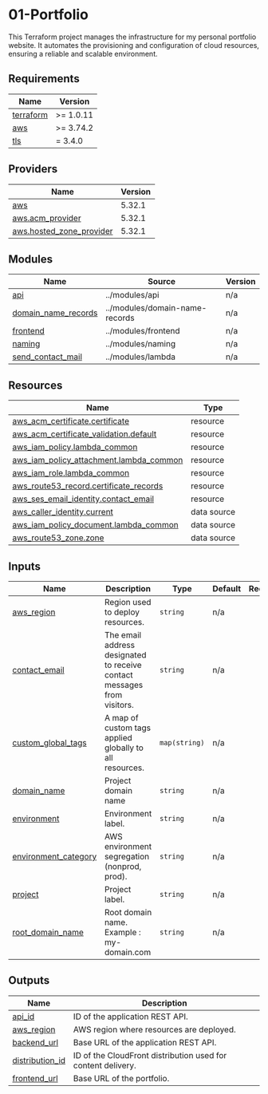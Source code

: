 # 01-Portfolio

This Terraform project manages the infrastructure for my personal portfolio website. It automates the provisioning and configuration of cloud resources, ensuring a reliable and scalable environment.

<!-- BEGIN_TF_DOCS -->
## Requirements

| Name | Version |
|------|---------|
| <a name="requirement_terraform"></a> [terraform](#requirement\_terraform) | >= 1.0.11 |
| <a name="requirement_aws"></a> [aws](#requirement\_aws) | >= 3.74.2 |
| <a name="requirement_tls"></a> [tls](#requirement\_tls) | = 3.4.0 |

## Providers

| Name | Version |
|------|---------|
| <a name="provider_aws"></a> [aws](#provider\_aws) | 5.32.1 |
| <a name="provider_aws.acm_provider"></a> [aws.acm\_provider](#provider\_aws.acm\_provider) | 5.32.1 |
| <a name="provider_aws.hosted_zone_provider"></a> [aws.hosted\_zone\_provider](#provider\_aws.hosted\_zone\_provider) | 5.32.1 |

## Modules

| Name | Source | Version |
|------|--------|---------|
| <a name="module_api"></a> [api](#module\_api) | ../modules/api | n/a |
| <a name="module_domain_name_records"></a> [domain\_name\_records](#module\_domain\_name\_records) | ../modules/domain-name-records | n/a |
| <a name="module_frontend"></a> [frontend](#module\_frontend) | ../modules/frontend | n/a |
| <a name="module_naming"></a> [naming](#module\_naming) | ../modules/naming | n/a |
| <a name="module_send_contact_mail"></a> [send\_contact\_mail](#module\_send\_contact\_mail) | ../modules/lambda | n/a |

## Resources

| Name | Type |
|------|------|
| [aws_acm_certificate.certificate](https://registry.terraform.io/providers/hashicorp/aws/latest/docs/resources/acm_certificate) | resource |
| [aws_acm_certificate_validation.default](https://registry.terraform.io/providers/hashicorp/aws/latest/docs/resources/acm_certificate_validation) | resource |
| [aws_iam_policy.lambda_common](https://registry.terraform.io/providers/hashicorp/aws/latest/docs/resources/iam_policy) | resource |
| [aws_iam_policy_attachment.lambda_common](https://registry.terraform.io/providers/hashicorp/aws/latest/docs/resources/iam_policy_attachment) | resource |
| [aws_iam_role.lambda_common](https://registry.terraform.io/providers/hashicorp/aws/latest/docs/resources/iam_role) | resource |
| [aws_route53_record.certificate_records](https://registry.terraform.io/providers/hashicorp/aws/latest/docs/resources/route53_record) | resource |
| [aws_ses_email_identity.contact_email](https://registry.terraform.io/providers/hashicorp/aws/latest/docs/resources/ses_email_identity) | resource |
| [aws_caller_identity.current](https://registry.terraform.io/providers/hashicorp/aws/latest/docs/data-sources/caller_identity) | data source |
| [aws_iam_policy_document.lambda_common](https://registry.terraform.io/providers/hashicorp/aws/latest/docs/data-sources/iam_policy_document) | data source |
| [aws_route53_zone.zone](https://registry.terraform.io/providers/hashicorp/aws/latest/docs/data-sources/route53_zone) | data source |

## Inputs

| Name | Description | Type | Default | Required |
|------|-------------|------|---------|:--------:|
| <a name="input_aws_region"></a> [aws\_region](#input\_aws\_region) | Region used to deploy resources. | `string` | n/a | yes |
| <a name="input_contact_email"></a> [contact\_email](#input\_contact\_email) | The email address designated to receive contact messages from visitors. | `string` | n/a | yes |
| <a name="input_custom_global_tags"></a> [custom\_global\_tags](#input\_custom\_global\_tags) | A map of custom tags applied globally to all resources. | `map(string)` | n/a | yes |
| <a name="input_domain_name"></a> [domain\_name](#input\_domain\_name) | Project domain name | `string` | n/a | yes |
| <a name="input_environment"></a> [environment](#input\_environment) | Environment label. | `string` | n/a | yes |
| <a name="input_environment_category"></a> [environment\_category](#input\_environment\_category) | AWS environment segregation (nonprod, prod). | `string` | n/a | yes |
| <a name="input_project"></a> [project](#input\_project) | Project label. | `string` | n/a | yes |
| <a name="input_root_domain_name"></a> [root\_domain\_name](#input\_root\_domain\_name) | Root domain name. Example : my-domain.com | `string` | n/a | yes |

## Outputs

| Name | Description |
|------|-------------|
| <a name="output_api_id"></a> [api\_id](#output\_api\_id) | ID of the application REST API. |
| <a name="output_aws_region"></a> [aws\_region](#output\_aws\_region) | AWS region where resources are deployed. |
| <a name="output_backend_url"></a> [backend\_url](#output\_backend\_url) | Base URL of the application REST API. |
| <a name="output_distribution_id"></a> [distribution\_id](#output\_distribution\_id) | ID of the CloudFront distribution used for content delivery. |
| <a name="output_frontend_url"></a> [frontend\_url](#output\_frontend\_url) | Base URL of the portfolio. |
<!-- END_TF_DOCS -->

